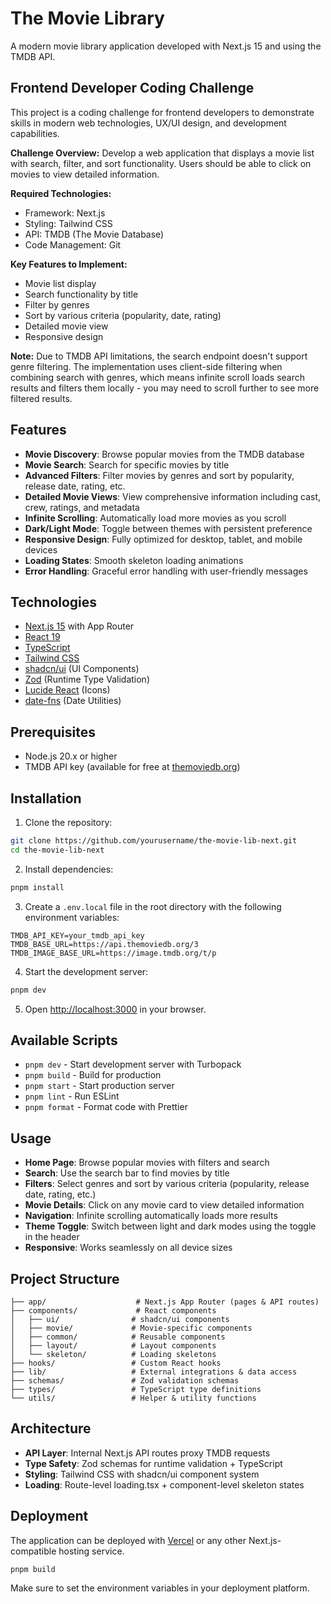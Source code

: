 # The Movie Library

A modern movie library application developed with Next.js 15 and using the TMDB API.

## Frontend Developer Coding Challenge

This project is a coding challenge for frontend developers to demonstrate skills in modern web technologies, UX/UI design, and development capabilities.

**Challenge Overview:**
Develop a web application that displays a movie list with search, filter, and sort functionality. Users should be able to click on movies to view detailed information.

**Required Technologies:**

- Framework: Next.js
- Styling: Tailwind CSS
- API: TMDB (The Movie Database)
- Code Management: Git

**Key Features to Implement:**

- Movie list display
- Search functionality by title
- Filter by genres
- Sort by various criteria (popularity, date, rating)
- Detailed movie view
- Responsive design

**Note:** Due to TMDB API limitations, the search endpoint doesn't support genre filtering. The implementation uses client-side filtering when combining search with genres, which means infinite scroll loads search results and filters them locally - you may need to scroll further to see more filtered results.

## Features

- **Movie Discovery**: Browse popular movies from the TMDB database
- **Movie Search**: Search for specific movies by title
- **Advanced Filters**: Filter movies by genres and sort by popularity, release date, rating, etc.
- **Detailed Movie Views**: View comprehensive information including cast, crew, ratings, and metadata
- **Infinite Scrolling**: Automatically load more movies as you scroll
- **Dark/Light Mode**: Toggle between themes with persistent preference
- **Responsive Design**: Fully optimized for desktop, tablet, and mobile devices
- **Loading States**: Smooth skeleton loading animations
- **Error Handling**: Graceful error handling with user-friendly messages

## Technologies

- [Next.js 15](https://nextjs.org) with App Router
- [React 19](https://react.dev)
- [TypeScript](https://www.typescriptlang.org/)
- [Tailwind CSS](https://tailwindcss.com)
- [shadcn/ui](https://ui.shadcn.com) (UI Components)
- [Zod](https://zod.dev) (Runtime Type Validation)
- [Lucide React](https://lucide.dev) (Icons)
- [date-fns](https://date-fns.org) (Date Utilities)

## Prerequisites

- Node.js 20.x or higher
- TMDB API key (available for free at [themoviedb.org](https://www.themoviedb.org/documentation/api))

## Installation

1. Clone the repository:

```bash
git clone https://github.com/yourusername/the-movie-lib-next.git
cd the-movie-lib-next
```

2. Install dependencies:

```bash
pnpm install
```

3. Create a `.env.local` file in the root directory with the following environment variables:

```
TMDB_API_KEY=your_tmdb_api_key
TMDB_BASE_URL=https://api.themoviedb.org/3
TMDB_IMAGE_BASE_URL=https://image.tmdb.org/t/p
```

4. Start the development server:

```bash
pnpm dev
```

5. Open [http://localhost:3000](http://localhost:3000) in your browser.

## Available Scripts

- `pnpm dev` - Start development server with Turbopack
- `pnpm build` - Build for production
- `pnpm start` - Start production server
- `pnpm lint` - Run ESLint
- `pnpm format` - Format code with Prettier

## Usage

- **Home Page**: Browse popular movies with filters and search
- **Search**: Use the search bar to find movies by title
- **Filters**: Select genres and sort by various criteria (popularity, release date, rating, etc.)
- **Movie Details**: Click on any movie card to view detailed information
- **Navigation**: Infinite scrolling automatically loads more results
- **Theme Toggle**: Switch between light and dark modes using the toggle in the header
- **Responsive**: Works seamlessly on all device sizes

## Project Structure

```
├── app/                    # Next.js App Router (pages & API routes)
├── components/             # React components
│   ├── ui/                # shadcn/ui components
│   ├── movie/             # Movie-specific components
│   ├── common/            # Reusable components
│   ├── layout/            # Layout components
│   └── skeleton/          # Loading skeletons
├── hooks/                 # Custom React hooks
├── lib/                   # External integrations & data access
├── schemas/               # Zod validation schemas
├── types/                 # TypeScript type definitions
└── utils/                 # Helper & utility functions
```

## Architecture

- **API Layer**: Internal Next.js API routes proxy TMDB requests
- **Type Safety**: Zod schemas for runtime validation + TypeScript
- **Styling**: Tailwind CSS with shadcn/ui component system
- **Loading**: Route-level loading.tsx + component-level skeleton states

## Deployment

The application can be deployed with [Vercel](https://vercel.com) or any other Next.js-compatible hosting service.

```bash
pnpm build
```

Make sure to set the environment variables in your deployment platform.
